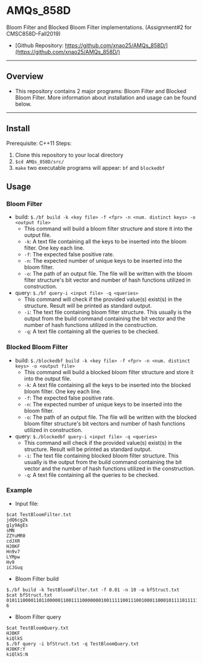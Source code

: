 # AMQs_858D
Bloom Filter and Blocked Bloom Filter implementations. (Assignment#2 for CMSC858D-Fall2019)

- [Github Repository: https://github.com/xnao25/AMQs_858D/](https://github.com/xnao25/AMQs_858D/)
----------------------------

## Overview
- This repository contains 2 major programs: Bloom Filter and Blocked Bloom Filter. More information about installation and usage can be found below.
----------------------------

## Install
Prerequisite: C++11
Steps:
 1. Clone this repository to your local directory
 2. `$cd AMQs_858D/src/`
 3. `make` two executable programs will appear: `bf` and `blockedbf`

## Usage
### Bloom Filter
- build: `$./bf build -k <key file> -f <fpr> -n <num. distinct keys> -o <output file>` 
  - This command will build a bloom filter structure and store it into the output file.
  - `-k`: A text file containing all the keys to be inserted into the bloom filter. One key each line.
  - `-f`: The expected false positive rate.
  - `-n`: The expected number of unique keys to be inserted into the bloom filter.
  - `-o`: The path of an output file. The file will be written with the bloom filter structure's bit vector and number of hash functions utilized in construction.
- query: `$./bf query-i <input file> -q <queries>`
  - This command will check if the provided value(s) exist(s) in the structure. Result will be printed as standard output.
  - `-i`: The text file containing bloom filter structure. This usually is the output from the build command containing the bit vector and the number of hash functions utilized in the construction. 
  - `-q`: A text file containing all the queries to be checked.

### Blocked Bloom Filter
- build: `$./blockedbf build -k <key file> -f <fpr> -n <num. distinct keys> -o <output file>` 
  - This command will build a blocked bloom filter structure and store it into the output file.
  - `-k`: A text file containing all the keys to be inserted into the blocked bloom filter. One key each line.
  - `-f`: The expected false positive rate.
  - `-n`: The expected number of unique keys to be inserted into the bloom filter.
  - `-o`: The path of an output file. The file will be written with the blocked bloom filter structure's bit vectors and number of hash functions utilized in construction.
- query: `$./blockedbf query-i <input file> -q <queries>`
  - This command will check if the provided value(s) exist(s) in the structure. Result will be printed as standard output.
  - `-i`: The text file containing blocked bloom filter structure. This usually is the output from the build command containing the bit vector and the number of hash functions utilized in the construction. 
  - `-q`: A text file containing all the queries to be checked.

### Example
- Input file:
```
$cat TestBloomFilter.txt
jdQ6cg2k
g1y9AgEs
sMN
ZZYuMR0
cdJXR
HJ0KF
Hn9v7
LYMpw
Hv9
iCJGuq
```
- Bloom Filter build
```
$./bf build -k TestBloomFilter.txt -f 0.01 -n 10 -o bfStruct.txt
$cat bfStruct.txt
010111000011011000001100111100000001001111100111001000110001011110111111011000100100110110000010
6
```
- Bloom Filter query
```
$cat TestBloomQuery.txt
HJ0KF
kiQlkS
$./bf query -i bfStruct.txt -q TestBloomQuery.txt
HJ0KF:Y
kiQlkS:N
```
